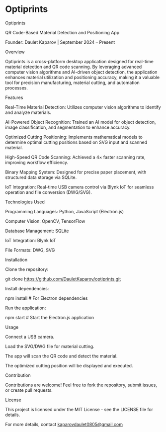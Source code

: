 # Optiprints
Optiprints

QR Code-Based Material Detection and Positioning App

Founder: Daulet Kaparov | September 2024 – Present

Overview

Optiprints is a cross-platform desktop application designed for real-time material detection and QR code scanning. By leveraging advanced computer vision algorithms and AI-driven object detection, the application enhances material utilization and positioning accuracy, making it a valuable tool for precision manufacturing, material cutting, and automation processes.

Features

Real-Time Material Detection: Utilizes computer vision algorithms to identify and analyze materials.

AI-Powered Object Recognition: Trained an AI model for object detection, image classification, and segmentation to enhance accuracy.

Optimized Cutting Positioning: Implements mathematical models to determine optimal cutting positions based on SVG input and scanned material.

High-Speed QR Code Scanning: Achieved a 4× faster scanning rate, improving workflow efficiency.

Binary Mapping System: Designed for precise paper placement, with structured data storage via SQLite.

IoT Integration: Real-time USB camera control via Blynk IoT for seamless operation and file conversion (DWG/SVG).

Technologies Used

Programming Languages: Python, JavaScript (Electron.js)

Computer Vision: OpenCV, TensorFlow

Database Management: SQLite

IoT Integration: Blynk IoT

File Formats: DWG, SVG

Installation

Clone the repository:

git clone https://github.com/DauletKaparov/optiprints.git

Install dependencies:

npm install  # For Electron dependencies

Run the application:

npm start  # Start the Electron.js application

Usage

Connect a USB camera.

Load the SVG/DWG file for material cutting.

The app will scan the QR code and detect the material.

The optimized cutting position will be displayed and executed.

Contribution

Contributions are welcome! Feel free to fork the repository, submit issues, or create pull requests.

License

This project is licensed under the MIT License - see the LICENSE file for details.

For more details, contact kaparovdaulet0805@gmail.com
